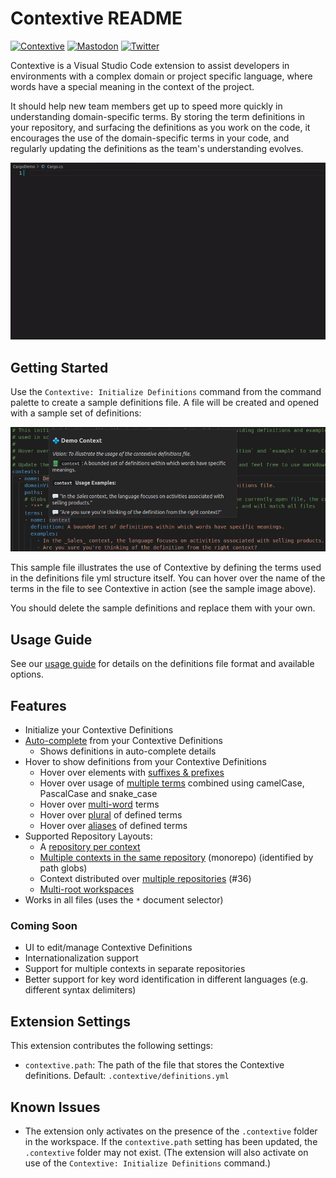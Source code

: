 # Contextive README

[![Contextive](https://github.com/dev-cycles/contextive/actions/workflows/contextive-vscode.yml/badge.svg)](https://github.com/dev-cycles/contextive/actions/workflows/contextive-vscode.yml) [![Mastodon](https://img.shields.io/mastodon/follow/111227986489537355?domain=https%3A%2F%2Ftechhub.social%2F
)](https://techhub.social/@contextive) [![Twitter](https://img.shields.io/twitter/follow/contextive_tech?label=Follow%20Contextive)](https://twitter.com/intent/follow?screen_name=contextive_tech)

Contextive is a Visual Studio Code extension to assist developers in environments with a complex domain or project specific language, where words have a special meaning in the context of the project.

It should help new team members get up to speed more quickly in understanding domain-specific terms. By storing the term definitions in your repository, and surfacing the definitions as you work on the code, it encourages the use of the domain-specific terms in your code, and regularly updating the definitions as the team's understanding evolves.

![Example of Contextive in action.](../../../docs/wiki/images/simple-auto-complete-demo.gif)

## Getting Started

Use the `Contextive: Initialize Definitions` command from the command palette to create a sample definitions file. A file will be created and opened with a sample set of definitions:

![Example of a Contextive definition hover over the word "context" in a yml file.](../../../docs/wiki/images/example_hover.png)

This sample file illustrates the use of Contextive by defining the terms used in the definitions file yml structure itself.  You can hover over the name of the terms in the file to see Contextive in action (see the sample image above).

You should delete the sample definitions and replace them with your own.

## Usage Guide

See our [usage guide](../../../docs/wiki/USAGE.md) for details on the definitions file format and available options. 

## Features

* Initialize your Contextive Definitions
* [Auto-complete](../../../docs/wiki/USAGE.md#smart-auto-complete) from your Contextive Definitions
  * Shows definitions in auto-complete details
* Hover to show definitions from your Contextive Definitions
  * Hover over elements with [suffixes & prefixes](../../../docs/wiki/USAGE.md#suffixes-and-prefixes)
  * Hover over usage of [multiple terms](../../../docs/wiki/USAGE.md#combining-two-or-more-terms) combined using camelCase, PascalCase and snake_case
  * Hover over [multi-word](../../../docs/wiki/USAGE.md#multi-word-terms) terms
  * Hover over [plural](../../../docs/wiki/USAGE.md#plural-words) of defined terms
  * Hover over [aliases](../../../docs/wiki/USAGE.md#term-aliases) of defined terms
* Supported Repository Layouts:
  * A [repository per context](../../../docs/wiki/USAGE.md#multiple-bounded-contexts-repository-per-context)
  * [Multiple contexts in the same repository](../../../docs/wiki/USAGE.md#multiple-bounded-contexts-single-repository-single-root-monorepo) (monorepo) (identified by path globs)
  * Context distributed over [multiple repositories](../../../docs/wiki/USAGE.md#single-bounded-context-multiple-repositories) (#36)
  * [Multi-root workspaces](../../../docs/wiki/USAGE.md#multiple-bounded-contexts-multi-root-shared-definitions-file)
* Works in all files (uses the `*` document selector)

### Coming Soon

* UI to edit/manage Contextive Definitions
* Internationalization support
* Support for multiple contexts in separate repositories
* Better support for key word identification in different languages (e.g. different syntax delimiters)

## Extension Settings

This extension contributes the following settings:

* `contextive.path`: The path of the file that stores the Contextive definitions.  Default: `.contextive/definitions.yml`

## Known Issues

* The extension only activates on the presence of the `.contextive` folder in the workspace.  If the `contextive.path` setting has been updated, the `.contextive` folder may not exist.  (The extension will also activate on use of the `Contextive: Initialize Definitions` command.)